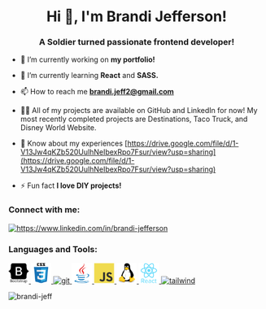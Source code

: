 <h1 align="center">Hi 👋, I'm Brandi Jefferson!</h1>
<h3 align="center">A Soldier turned passionate frontend developer!</h3>

- 🔭 I’m currently working on **my portfolio!**

- 🌱 I’m currently learning **React** and **SASS.** 

- 📫 How to reach me **brandi.jeff2@gmail.com**

- 👨‍💻 All of my projects are available on GitHub and LinkedIn for now! My most recently completed projects are Destinations, Taco Truck, and Disney World Website.

- 📄 Know about my experiences [https://drive.google.com/file/d/1-V13Jw4qKZb520UulhNeIbexRpo7Fsur/view?usp=sharing](https://drive.google.com/file/d/1-V13Jw4qKZb520UulhNeIbexRpo7Fsur/view?usp=sharing)

- ⚡ Fun fact **I love DIY projects!**

<h3 align="left">Connect with me:</h3>
<p align="left">
<a href="https://linkedin.com/in/https://www.linkedin.com/in/brandi-jefferson" target="blank"><img align="center" src="https://raw.githubusercontent.com/rahuldkjain/github-profile-readme-generator/master/src/images/icons/Social/linked-in-alt.svg" alt="https://www.linkedin.com/in/brandi-jefferson" height="30" width="40" /></a>
</p>

<h3 align="left">Languages and Tools:</h3>
<p align="left"> <a href="https://getbootstrap.com" target="_blank" rel="noreferrer"> <img src="https://raw.githubusercontent.com/devicons/devicon/master/icons/bootstrap/bootstrap-plain-wordmark.svg" alt="bootstrap" width="40" height="40"/> </a> <a href="https://www.w3schools.com/css/" target="_blank" rel="noreferrer"> <img src="https://raw.githubusercontent.com/devicons/devicon/master/icons/css3/css3-original-wordmark.svg" alt="css3" width="40" height="40"/> </a> <a href="https://git-scm.com/" target="_blank" rel="noreferrer"> <img src="https://www.vectorlogo.zone/logos/git-scm/git-scm-icon.svg" alt="git" width="40" height="40"/> </a> <a href="https://www.java.com" target="_blank" rel="noreferrer"> <img src="https://raw.githubusercontent.com/devicons/devicon/master/icons/java/java-original.svg" alt="java" width="40" height="40"/> </a> <a href="https://developer.mozilla.org/en-US/docs/Web/JavaScript" target="_blank" rel="noreferrer"> <img src="https://raw.githubusercontent.com/devicons/devicon/master/icons/javascript/javascript-original.svg" alt="javascript" width="40" height="40"/> </a> <a href="https://www.linux.org/" target="_blank" rel="noreferrer"> <img src="https://raw.githubusercontent.com/devicons/devicon/master/icons/linux/linux-original.svg" alt="linux" width="40" height="40"/> </a> <a href="https://reactjs.org/" target="_blank" rel="noreferrer"> <img src="https://raw.githubusercontent.com/devicons/devicon/master/icons/react/react-original-wordmark.svg" alt="react" width="40" height="40"/> </a> <a href="https://tailwindcss.com/" target="_blank" rel="noreferrer"> <img src="https://www.vectorlogo.zone/logos/tailwindcss/tailwindcss-icon.svg" alt="tailwind" width="40" height="40"/> </a> </p>

<p><img align="left" src="https://github-readme-stats.vercel.app/api/top-langs?username=brandi-jeff&show_icons=true&locale=en&layout=compact" alt="brandi-jeff" /></p>


